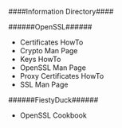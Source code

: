 ####Information Directory####


######OpenSSL######
- Certificates HowTo
- Crypto Man Page
- Keys HowTo
- OpenSSL Man Page
- Proxy Certificates HowTo
- SSL Man Page

######FiestyDuck######
- OpenSSL Cookbook
